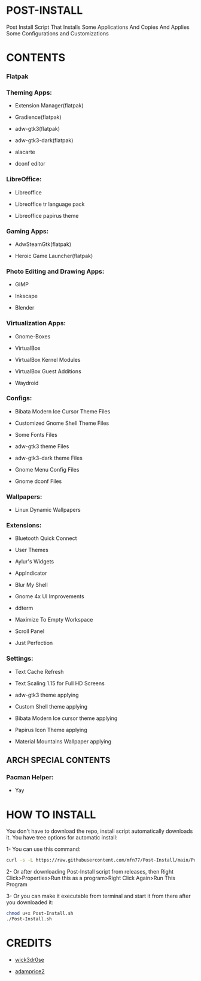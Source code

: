 # POST-INSTALL
Post Install Script That Installs Some Applications And Copies And Applies Some Configurations and Customizations



# CONTENTS

### Flatpak

### Theming Apps:  

  - Extension Manager(flatpak)
  
  - Gradience(flatpak)
  
  - adw-gtk3(flatpak)
  
  - adw-gtk3-dark(flatpak)
  
  - alacarte
  
  - dconf editor
  
                                   
### LibreOffice:           

  - Libreoffice
  
  - Libreoffice tr language pack
  
  - Libreoffice papirus theme
  
                                   
### Gaming Apps:          
            
  - AdwSteamGtk(flatpak)
  
  - Heroic Game Launcher(flatpak)
  
                                   
### Photo Editing and Drawing Apps:  

  - GIMP
  
  - Inkscape
  
  - Blender
  
                                   
### Virtualization Apps:            
  
  - Gnome-Boxes
  
  - VirtualBox
  
  - VirtualBox Kernel Modules
  
  - VirtualBox Guest Additions
  
  - Waydroid
  
                                   
### Configs:                         
  
  - Bibata Modern Ice Cursor Theme Files
  
  - Customized Gnome Shell Theme Files
  
  - Some Fonts Files
  
  - adw-gtk3 theme Files
  
  - adw-gtk3-dark theme Files
  
  - Gnome Menu Config Files
  
  - Gnome dconf Files
  
                                   
### Wallpapers:                      
  
  - Linux Dynamic Wallpapers
  
### Extensions:

  - Bluetooth Quick Connect

  - User Themes
  
  - Aylur's Widgets
  
  - AppIndicator
  
  - Blur My Shell
  
  - Gnome 4x UI Improvements
  
  - ddterm
  
  - Maximize To Empty Workspace
  
  - Scroll Panel
  
  - Just Perfection

### Settings:                        
  
  - Text Cache Refresh
  
  - Text Scaling 1.15 for Full HD Screens
  
  - adw-gtk3 theme applying
  
  - Custom Shell theme applying
  
  - Bibata Modern Ice cursor theme applying
  
  - Papirus Icon Theme applying
  
  - Material Mountains Wallpaper applying
  

## ARCH SPECIAL CONTENTS

### Pacman Helper:                   

  - Yay



# **HOW TO INSTALL**

You don't have to download the repo, install script automatically downloads it. You have tree options for automatic install:

1- You can use this command:

```sh
curl -s -L https://raw.githubusercontent.com/mfn77/Post-Install/main/Post-Install.sh | bash
```

2- Or after downloading Post-Install script from releases, then Right Click>Properties>Run this as a program>Right Click Again>Run This Program

3- Or you can make it executable from terminal and start it from there after you downloaded it:

```sh
chmod u+x Post-Install.sh
./Post-Install.sh 
```

# CREDITS

- [wick3dr0se](https://github.com/wick3dr0se)

- [adamprice2](https://github.com/adamprice2)
